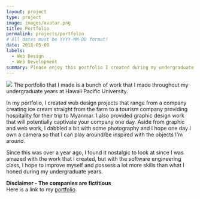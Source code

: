 ```yaml
---
layout: project
type: project
image: images/avatar.png
title: Portfolio
permalink: projects/portfolio
# All dates must be YYYY-MM-DD format!
date: 2018-05-08
labels:
  - Web Design
  - Web Development
summary: Please enjoy this portfolio I created during my undergraduate years.
---
```

<img class="ui image" src="../images/persia1.png">
The portfolio that I made is a bunch of work that I made throughout my undergraduate years at Hawaii Pacific University.

In my portfolio, I created web design projects that range from a company creating ice cream straight from the farm to a tourism company providing hospitality for their trip to Myanmar.  I also provided graphic design work that will potentially captivate your company one day.  Aside from graphic and web work, I dabbled a bit with some photography and I hope one day I own a camera so that I can play around/be inspired with the objects I'm around.

Since this was over a year ago, I found it nostalgic to look at since I was amazed with the work that I created, but with the software engineering class, I hope to improve myself and possess a lot more skills than what I honed during my undergraduate years.

**Disclaimer - The companies are fictitious**<br>
Here is a link to my [portfolio](http://danieljames.website/).



